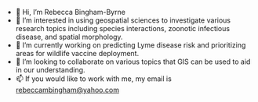 - 👋 Hi, I’m Rebecca Bingham-Byrne
- 👀 I’m interested in using geospatial sciences to investigate various research topics including species interactions, zoonotic infectious disease, and spatial morphology.
- 🌱 I’m currently working on predicting Lyme disease risk and prioritizing areas for wildlife vaccine deployment.
- 💞️ I’m looking to collaborate on various topics that GIS can be used to aid in our understanding.
- 📫 If you would like to work with me, my email is rebeccambingham@yahoo.com

<!---
rmbngham/rmbngham is a ✨ special ✨ repository because its `README.md` (this file) appears on your GitHub profile.
You can click the Preview link to take a look at your changes.
--->
